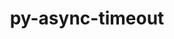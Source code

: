 ---
title: "py-async-timeout"
layout: cache
categories: [package, develop]
meta: {"versions": ["4.0.2"], "compilers": ["gcc@=11.4.0", "gcc@=7.5.0"], "oss": ["ubuntu18.04", "ubuntu22.04"], "platforms": ["linux"], "targets": ["x86_64_v3"], "stacks": ["radiuss", "root"], "num_specs": 6, "num_specs_by_stack": {"root": 6, "radiuss": 2}}
spec_details: [{"hash": "jv2dn5rnxkrqieerm35sdo4mjqt5w7i5", "compiler": "gcc@=7.5.0", "versions": ["4.0.2"], "os": "ubuntu18.04", "platform": "linux", "target": "x86_64_v3", "variants": ["build_system=python_pip"], "stacks": ["root", "radiuss"], "size": "-", "tarball": "https://binaries.spack.io/develop/build_cache/linux-ubuntu18.04-x86_64_v3/gcc-7.5.0/py-async-timeout-4.0.2/linux-ubuntu18.04-x86_64_v3-gcc-7.5.0-py-async-timeout-4.0.2-jv2dn5rnxkrqieerm35sdo4mjqt5w7i5.spack"}, {"hash": "emt4d23jeuvpjdkyi7fo5hhyzw4uosdi", "compiler": "gcc@=7.5.0", "versions": ["4.0.2"], "os": "ubuntu18.04", "platform": "linux", "target": "x86_64_v3", "variants": ["build_system=python_pip"], "stacks": ["root"], "size": "-", "tarball": "https://binaries.spack.io/develop/build_cache/linux-ubuntu18.04-x86_64_v3/gcc-7.5.0/py-async-timeout-4.0.2/linux-ubuntu18.04-x86_64_v3-gcc-7.5.0-py-async-timeout-4.0.2-emt4d23jeuvpjdkyi7fo5hhyzw4uosdi.spack"}, {"hash": "2scm3tu4sja4nebctnn3672disz7s2id", "compiler": "gcc@=7.5.0", "versions": ["4.0.2"], "os": "ubuntu18.04", "platform": "linux", "target": "x86_64_v3", "variants": ["build_system=python_pip"], "stacks": ["root", "radiuss"], "size": "-", "tarball": "https://binaries.spack.io/develop/build_cache/linux-ubuntu18.04-x86_64_v3/gcc-7.5.0/py-async-timeout-4.0.2/linux-ubuntu18.04-x86_64_v3-gcc-7.5.0-py-async-timeout-4.0.2-2scm3tu4sja4nebctnn3672disz7s2id.spack"}, {"hash": "vrtebtr3midz27nivoz54jfltarpeide", "compiler": "gcc@=7.5.0", "versions": ["4.0.2"], "os": "ubuntu18.04", "platform": "linux", "target": "x86_64_v3", "variants": ["build_system=python_pip"], "stacks": ["root"], "size": "-", "tarball": "https://binaries.spack.io/develop/build_cache/linux-ubuntu18.04-x86_64_v3/gcc-7.5.0/py-async-timeout-4.0.2/linux-ubuntu18.04-x86_64_v3-gcc-7.5.0-py-async-timeout-4.0.2-vrtebtr3midz27nivoz54jfltarpeide.spack"}, {"hash": "ezvggwhuvduly5rq7525bntgv72jbdb7", "compiler": "gcc@=11.4.0", "versions": ["4.0.2"], "os": "ubuntu22.04", "platform": "linux", "target": "x86_64_v3", "variants": ["build_system=python_pip"], "stacks": ["root"], "size": "-", "tarball": "https://binaries.spack.io/develop/build_cache/linux-ubuntu22.04-x86_64_v3/gcc-11.4.0/py-async-timeout-4.0.2/linux-ubuntu22.04-x86_64_v3-gcc-11.4.0-py-async-timeout-4.0.2-ezvggwhuvduly5rq7525bntgv72jbdb7.spack"}, {"hash": "ufcyyp5pr7kqhlfvmggpiugy5t6cw66a", "compiler": "gcc@=11.4.0", "versions": ["4.0.2"], "os": "ubuntu22.04", "platform": "linux", "target": "x86_64_v3", "variants": ["build_system=python_pip"], "stacks": ["root"], "size": "-", "tarball": "https://binaries.spack.io/develop/build_cache/linux-ubuntu22.04-x86_64_v3/gcc-11.4.0/py-async-timeout-4.0.2/linux-ubuntu22.04-x86_64_v3-gcc-11.4.0-py-async-timeout-4.0.2-ufcyyp5pr7kqhlfvmggpiugy5t6cw66a.spack"}]
---